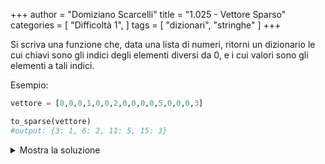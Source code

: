 +++
author = "Domiziano Scarcelli"
title = "1.025 - Vettore Sparso"
categories = [
    "Difficoltà 1",
]
tags = [
    "dizionari",
    "stringhe"
]
+++

Si scriva una funzione che, data una lista di numeri, ritorni un dizionario le cui chiavi sono gli indici degli elementi diversi da 0, e i cui valori sono gli elementi a tali indici.

Esempio:

```python
vettore = [0,0,0,1,0,0,2,0,0,0,0,5,0,0,0,3]

to_sparse(vettore) 
#output: {3: 1, 6: 2, 11: 5, 15: 3}
```

<details>
<summary>Mostra la soluzione</summary>

```python
def to_sparse(vettore):
    dizionario = {}
    for index, elem in enumerate(vettore):
        if elem != 0:
            dizionario[index] = elem
    return dizionario

def to_sparse_v2(vettore):
    return {index: elem for (index, elem) in enumerate(vettore) if elem != 0}
```

</details>

